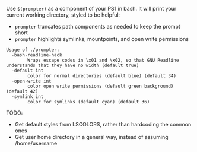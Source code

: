 Use `$(prompter)` as a component of your PS1 in bash. It will print your current working directory, styled to be helpful:

   - `prompter` truncates path components as needed to keep the prompt short
   - `prompter` highlights symlinks, mountpoints, and open write permissions

```
Usage of ./prompter:
  -bash-readline-hack
        Wraps escape codes in \x01 and \x02, so that GNU Readline understands that they have no width (default true)
  -default int
        color for normal directories (default blue) (default 34)
  -open-write int
        color open write permissions (default green background) (default 42)
  -symlink int
        color for symlinks (default cyan) (default 36)
```

TODO:
   - Get default styles from LSCOLORS, rather than hardcoding the common ones
   - Get user home directory in a general way, instead of assuming /home/username